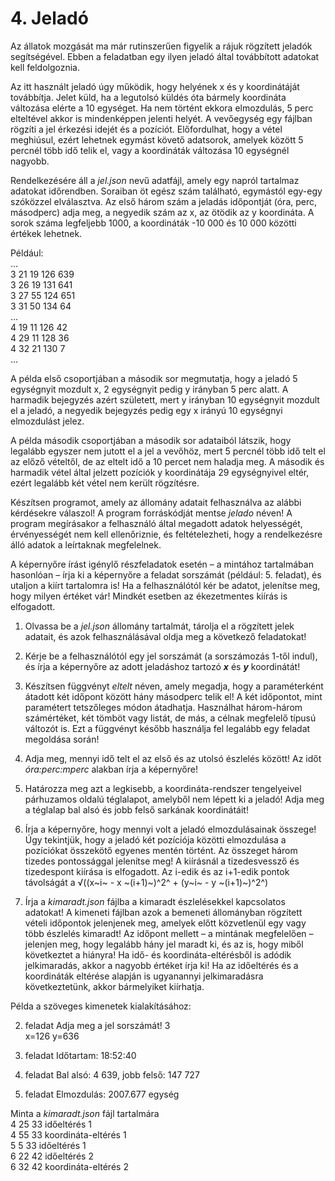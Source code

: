 # 4. Jeladó

Az állatok mozgását ma már rutinszerűen figyelik a rájuk rögzített jeladók segítségével. Ebben a feladatban egy ilyen jeladó által továbbított adatokat kell feldolgoznia.

Az itt használt jeladó úgy működik, hogy helyének x és y koordinátáját továbbítja. Jelet küld, ha a legutolsó küldés óta bármely koordináta változása elérte a 10 egységet. Ha nem történt ekkora elmozdulás, 5 perc elteltével akkor is mindenképpen jelenti helyét. A vevőegység egy fájlban rögzíti a jel érkezési idejét és a pozíciót. Előfordulhat, hogy a vétel meghiúsul, ezért lehetnek egymást követő adatsorok, amelyek között 5 percnél több idő telik el, vagy a koordináták változása 10 egységnél nagyobb.

Rendelkezésére áll a _jel.json_ nevű adatfájl, amely egy napról tartalmaz adatokat időrendben. Soraiban öt egész szám található, egymástól egy-egy szóközzel elválasztva. Az első három szám a jeladás időpontját (óra, perc, másodperc) adja meg, a negyedik szám az x, az ötödik az y koordináta. A sorok száma legfeljebb 1000, a koordináták -10 000 és 10 000 közötti értékek lehetnek.

Például:<br>
...<br>
3 21 19 126 639<br>
3 26 19 131 641<br>
3 27 55 124 651<br>
3 31 50 134 64<br>
...<br>
4 19 11 126 42<br>
4 29 11 128 36<br>
4 32 21 130 7<br>
...

A példa első csoportjában a második sor megmutatja, hogy a jeladó 5 egységnyit mozdult x, 2 egységnyit pedig y irányban 5 perc alatt. A harmadik bejegyzés azért született, mert y irányban 10 egységnyit mozdult el a jeladó, a negyedik bejegyzés pedig egy x irányú 10 egységnyi elmozdulást jelez.

A példa második csoportjában a második sor adataiból látszik, hogy legalább egyszer nem jutott el a jel a vevőhöz, mert 5 percnél több idő telt el az előző vételtől, de az eltelt idő a 10 percet nem haladja meg. A második és harmadik vétel által jelzett pozíciók y koordinátája 29 egységnyivel eltér, ezért legalább két vétel nem került rögzítésre.

Készítsen programot, amely az állomány adatait felhasználva az alábbi kérdésekre válaszol! A program forráskódját mentse *jelado* néven! A program megírásakor a felhasználó által megadott adatok helyességét, érvényességét nem kell ellenőriznie, és feltételezheti, hogy a rendelkezésre álló adatok a leírtaknak megfelelnek.

A képernyőre írást igénylő részfeladatok esetén – a mintához tartalmában hasonlóan – írja ki a képernyőre a feladat sorszámát (például: 5. feladat), és utaljon a kiírt tartalomra is! Ha a felhasználótól kér be adatot, jelenítse meg, hogy milyen értéket vár! Mindkét esetben az ékezetmentes kiírás is elfogadott.

1. Olvassa be a _jel.json_ állomány tartalmát, tárolja el a rögzített jelek adatait, és azok
    felhasználásával oldja meg a következő feladatokat!

2. Kérje be a felhasználótól egy jel sorszámát (a sorszámozás 1-től indul), és írja a képernyőre
    az adott jeladáshoz tartozó **_x_** és **_y_** koordinátát!

3. Készítsen függvényt _eltelt_ néven, amely megadja, hogy a paraméterként átadott két
    időpont között hány másodperc telik el! A két időpontot, mint paramétert tetszőleges módon
    átadhatja. Használhat három-három számértéket, két tömböt vagy listát, de más, a célnak
    megfelelő típusú változót is. Ezt a függvényt később használja fel legalább egy feladat
    megoldása során!

4. Adja meg, mennyi idő telt el az első és az utolsó észlelés között! Az időt _óra:perc:mperc_
    alakban írja a képernyőre!

5. Határozza meg azt a legkisebb, a koordináta-rendszer tengelyeivel párhuzamos oldalú
    téglalapot, amelyből nem lépett ki a jeladó! Adja meg a téglalap bal alsó és jobb felső
    sarkának koordinátáit!

6. Írja a képernyőre, hogy mennyi volt a jeladó elmozdulásainak összege! Úgy tekintjük, hogy
    a jeladó két pozíciója közötti elmozdulása a pozíciókat összekötő egyenes mentén történt.
    Az összeget három tizedes pontossággal jelenítse meg! A kiírásnál a tizedesvessző és
    tizedespont kiírása is elfogadott. Az i-edik és az i+1-edik pontok távolságát a
    √((x~i~ - x ~(i+1)~)^2^ + (y~i~ - y ~(i+1)~)^2^)

7. Írja a _kimaradt.json_ fájlba a kimaradt észlelésekkel kapcsolatos adatokat! A kimeneti
    fájlban azok a bemeneti állományban rögzített vételi időpontok jelenjenek meg, amelyek
    előtt közvetlenül egy vagy több észlelés kimaradt! Az időpont mellett – a mintának
    megfelelően – jelenjen meg, hogy legalább hány jel maradt ki, és az is, hogy miből
    következtet a hiányra! Ha idő- és koordináta-eltérésből is adódik jelkimaradás, akkor a
    nagyobb értéket írja ki! Ha az időeltérés és a koordináták eltérése alapján is ugyanannyi
    jelkimaradásra következtetünk, akkor bármelyiket kiírhatja.

Példa a szöveges kimenetek kialakításához:

2. feladat
Adja meg a jel sorszámát! 3<br>
x=126 y=636

4. feladat
Időtartam: 18:52:40

5. feladat
Bal alsó: 4 639, jobb felső: 147 727

6. feladat
Elmozdulás: 2007.677 egység

Minta a _kimaradt.json_ fájl tartalmára<br>
4 25 33 időeltérés 1<br>
4 55 33 koordináta-eltérés 1<br>
5 5 33 időeltérés 1<br>
6 22 42 időeltérés 2<br>
6 32 42 koordináta-eltérés 2<br>